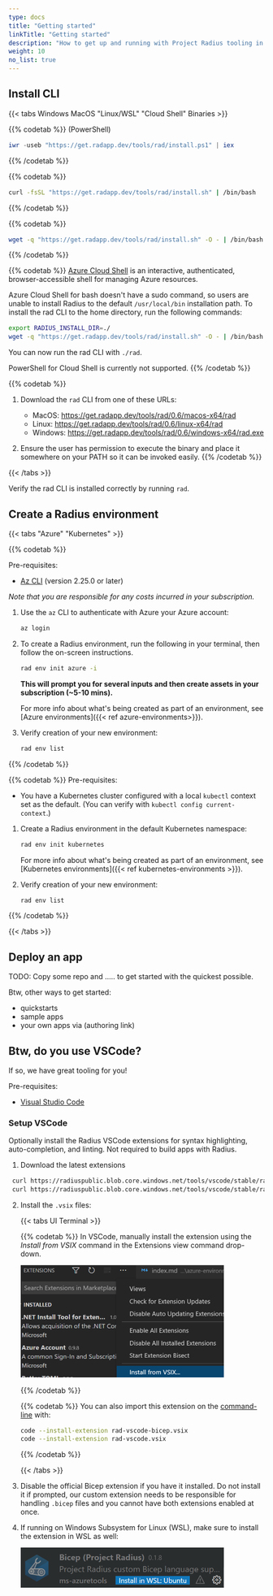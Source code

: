 ```yaml
---
type: docs
title: "Getting started"
linkTitle: "Getting started"
description: "How to get up and running with Project Radius tooling in just a few minutes"
weight: 10
no_list: true
---
```



## Install CLI

{{< tabs Windows MacOS "Linux/WSL" "Cloud Shell" Binaries >}}

{{% codetab %}}
(PowerShell)

```powershell
iwr -useb "https://get.radapp.dev/tools/rad/install.ps1" | iex
```
{{% /codetab %}}

{{% codetab %}}
```bash
curl -fsSL "https://get.radapp.dev/tools/rad/install.sh" | /bin/bash
```
{{% /codetab %}}

{{% codetab %}}
```bash
wget -q "https://get.radapp.dev/tools/rad/install.sh" -O - | /bin/bash
```
{{% /codetab %}}

{{% codetab %}}
[Azure Cloud Shell](https://docs.microsoft.com/en-us/azure/cloud-shell/overview) is an interactive, authenticated, browser-accessible shell for managing Azure resources.

Azure Cloud Shell for bash doesn't have a sudo command, so users are unable to install Radius to the default `/usr/local/bin` installation path. To install the rad CLI to the home directory, run the following commands:

```bash
export RADIUS_INSTALL_DIR=./
wget -q "https://get.radapp.dev/tools/rad/install.sh" -O - | /bin/bash
```

You can now run the rad CLI with `./rad`.

PowerShell for Cloud Shell is currently not supported.
{{% /codetab %}}

{{% codetab %}}
1. Download the `rad` CLI from one of these URLs:

   - MacOS: https://get.radapp.dev/tools/rad/0.6/macos-x64/rad
   - Linux: https://get.radapp.dev/tools/rad/0.6/linux-x64/rad
   - Windows: https://get.radapp.dev/tools/rad/0.6/windows-x64/rad.exe

1. Ensure the user has permission to execute the binary and place it somewhere on your PATH so it can be invoked easily.
{{% /codetab %}}

{{< /tabs >}}

Verify the rad CLI is installed correctly by running `rad`. 


## Create a Radius environment

{{< tabs "Azure" "Kubernetes" >}}

{{% codetab %}}

Pre-requisites:
- [Az CLI](https://docs.microsoft.com/en-us/cli/azure/install-azure-cli) (version 2.25.0 or later)

_Note that you are responsible for any costs incurred in your subscription._

1. Use the `az` CLI to authenticate with Azure your Azure account:

   ```sh
   az login
   ```

1. To create a Radius environment, run the following in your terminal, then follow the on-screen instructions.

   ```sh
   rad env init azure -i
   ```

   **This will prompt you for several inputs and then create assets in your subscription (~5-10 mins).**

   For more info about what's being created as part of an environment, see [Azure environments]({{< ref azure-environments>}}).

1. Verify creation of your new environment:

   ```sh
   rad env list
   ```

{{% /codetab %}}

{{% codetab %}}
Pre-requisites:
- You have a Kubernetes cluster configured with a local `kubectl` context set as the default. (You can verify with `kubectl config current-context`.)

1. Create a Radius environment in the default Kubernetes namespace:

   ```sh
   rad env init kubernetes
   ```

   For more info about what's being created as part of an environment, see [Kubernetes environments]({{< ref kubernetes-environments >}}).

1. Verify creation of your new environment:

   ```sh
   rad env list
   ```
{{% /codetab %}}

{{< /tabs >}}




## Deploy an app 
TODO: Copy some repo and ..... to get started with the quickest possible. 

Btw, other ways to get started:
- quickstarts
- sample apps
- your own apps via (authoring link)


## Btw, do you use VSCode? 
If so, we have great tooling for you! 

Pre-requisites:
- [Visual Studio Code](https://code.visualstudio.com/)

### Setup  VSCode
Optionally install the Radius VSCode extensions for syntax highlighting, auto-completion, and linting. Not required to build apps with Radius. 



1. Download the latest extensions

  ```bash
   curl https://radiuspublic.blob.core.windows.net/tools/vscode/stable/rad-vscode-bicep.vsix --output rad-vscode-bicep.vsix
   curl https://radiuspublic.blob.core.windows.net/tools/vscode/stable/rad-vscode.vsix --output rad-vscode.vsix
   ```

2. Install the `.vsix` files:

   {{< tabs UI Terminal >}}

   {{% codetab %}}
   In VSCode, manually install the extension using the *Install from VSIX* command in the Extensions view command drop-down.

   <img src="./vsix-install.png" alt="Screenshot of installing a vsix extension" width=400>

   {{% /codetab %}}

   {{% codetab %}}
   You can also import this extension on the [command-line](https://code.visualstudio.com/docs/editor/extension-gallery#_install-from-a-vsix) with:

   ```bash
   code --install-extension rad-vscode-bicep.vsix
   code --install-extension rad-vscode.vsix
   ```

   {{% /codetab %}}

   {{< /tabs >}}

1. Disable the official Bicep extension if you have it installed. Do not install it if prompted, our custom extension needs to be responsible for handling `.bicep` files and you cannot have both extensions enabled at once.

1. If running on Windows Subsystem for Linux (WSL), make sure to install the extension in WSL as well:

   <img src="./wsl-extension.png" alt="Screenshot of installing a vsix extension in WSL" width=400>


<!-- TODO: add table of samples and tutorials 
(maybe a table like on this page https://docs.dapr.io/getting-started/quickstarts/ ? ) -->